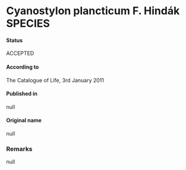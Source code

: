 # Cyanostylon plancticum F. Hindák SPECIES

#### Status
ACCEPTED

#### According to
The Catalogue of Life, 3rd January 2011

#### Published in
null

#### Original name
null

### Remarks
null
